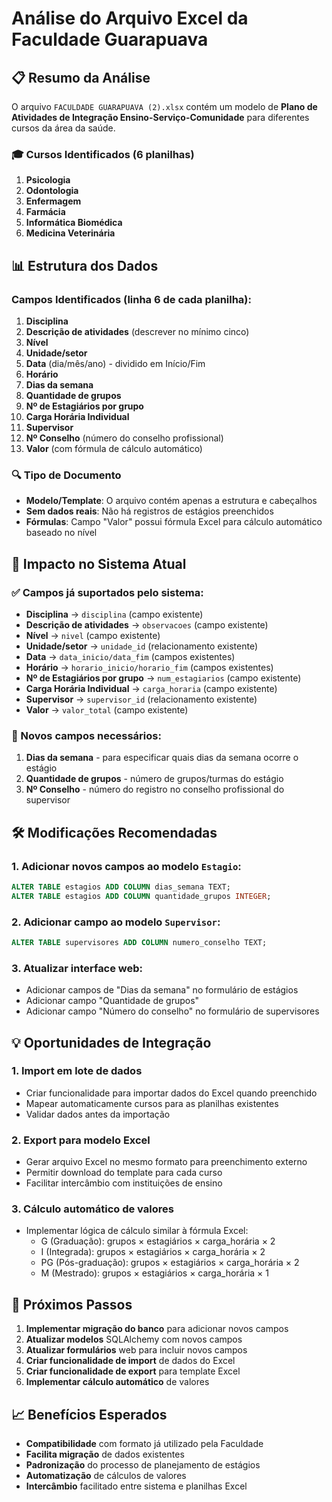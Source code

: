 # Análise do Arquivo Excel da Faculdade Guarapuava

## 📋 Resumo da Análise

O arquivo `FACULDADE GUARAPUAVA (2).xlsx` contém um modelo de **Plano de Atividades de Integração Ensino-Serviço-Comunidade** para diferentes cursos da área da saúde.

### 🎓 Cursos Identificados (6 planilhas)
1. **Psicologia**
2. **Odontologia** 
3. **Enfermagem**
4. **Farmácia**
5. **Informática Biomédica**
6. **Medicina Veterinária**

## 📊 Estrutura dos Dados

### Campos Identificados (linha 6 de cada planilha):
1. **Disciplina** 
2. **Descrição de atividades** (descrever no mínimo cinco)
3. **Nível**
4. **Unidade/setor**
5. **Data** (dia/mês/ano) - dividido em Início/Fim
6. **Horário**
7. **Dias da semana**
8. **Quantidade de grupos**
9. **Nº de Estagiários por grupo**
10. **Carga Horária Individual**
11. **Supervisor**
12. **Nº Conselho** (número do conselho profissional)
13. **Valor** (com fórmula de cálculo automático)

### 🔍 Tipo de Documento
- **Modelo/Template**: O arquivo contém apenas a estrutura e cabeçalhos
- **Sem dados reais**: Não há registros de estágios preenchidos
- **Fórmulas**: Campo "Valor" possui fórmula Excel para cálculo automático baseado no nível

## 🎯 Impacto no Sistema Atual

### ✅ Campos já suportados pelo sistema:
- **Disciplina** → `disciplina` (campo existente)
- **Descrição de atividades** → `observacoes` (campo existente)
- **Nível** → `nivel` (campo existente)
- **Unidade/setor** → `unidade_id` (relacionamento existente)
- **Data** → `data_inicio/data_fim` (campos existentes)
- **Horário** → `horario_inicio/horario_fim` (campos existentes)
- **Nº de Estagiários por grupo** → `num_estagiarios` (campo existente)
- **Carga Horária Individual** → `carga_horaria` (campo existente)
- **Supervisor** → `supervisor_id` (relacionamento existente)
- **Valor** → `valor_total` (campo existente)

### 🔸 Novos campos necessários:
1. **Dias da semana** - para especificar quais dias da semana ocorre o estágio
2. **Quantidade de grupos** - número de grupos/turmas do estágio  
3. **Nº Conselho** - número do registro no conselho profissional do supervisor

## 🛠️ Modificações Recomendadas

### 1. Adicionar novos campos ao modelo `Estagio`:
```sql
ALTER TABLE estagios ADD COLUMN dias_semana TEXT;
ALTER TABLE estagios ADD COLUMN quantidade_grupos INTEGER;
```

### 2. Adicionar campo ao modelo `Supervisor`:
```sql
ALTER TABLE supervisores ADD COLUMN numero_conselho TEXT;
```

### 3. Atualizar interface web:
- Adicionar campos de "Dias da semana" no formulário de estágios
- Adicionar campo "Quantidade de grupos" 
- Adicionar campo "Número do conselho" no formulário de supervisores

## 💡 Oportunidades de Integração

### 1. Import em lote de dados
- Criar funcionalidade para importar dados do Excel quando preenchido
- Mapear automaticamente cursos para as planilhas existentes
- Validar dados antes da importação

### 2. Export para modelo Excel
- Gerar arquivo Excel no mesmo formato para preenchimento externo
- Permitir download do template para cada curso
- Facilitar intercâmbio com instituições de ensino

### 3. Cálculo automático de valores
- Implementar lógica de cálculo similar à fórmula Excel:
  - G (Graduação): grupos × estagiários × carga_horária × 2
  - I (Integrada): grupos × estagiários × carga_horária × 2  
  - PG (Pós-graduação): grupos × estagiários × carga_horária × 2
  - M (Mestrado): grupos × estagiários × carga_horária × 1

## 🚀 Próximos Passos

1. **Implementar migração do banco** para adicionar novos campos
2. **Atualizar modelos** SQLAlchemy com novos campos
3. **Atualizar formulários** web para incluir novos campos
4. **Criar funcionalidade de import** de dados do Excel
5. **Criar funcionalidade de export** para template Excel
6. **Implementar cálculo automático** de valores

## 📈 Benefícios Esperados

- **Compatibilidade** com formato já utilizado pela Faculdade
- **Facilita migração** de dados existentes
- **Padronização** do processo de planejamento de estágios
- **Automatização** de cálculos de valores
- **Intercâmbio** facilitado entre sistema e planilhas Excel